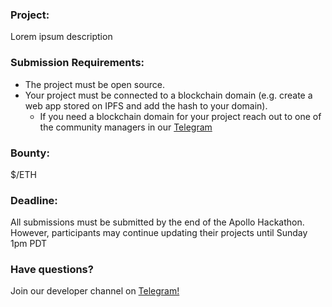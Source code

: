 ### Project:
Lorem ipsum description

### Submission Requirements:
- The project must be open source. 
- Your project must be connected to a blockchain domain (e.g. create a web app stored on IPFS and add the hash to your domain). 
  - If you need a blockchain domain for your project reach out to one of the community managers in our [Telegram](https://t.me/unstoppabledev)

### Bounty:
$/ETH

### Deadline:
All submissions must be submitted by the end of the Apollo Hackathon. However, participants may continue updating their projects until Sunday 1pm PDT

### Have questions? 
Join our developer channel on [Telegram!](https://t.me/unstoppabledev) 
